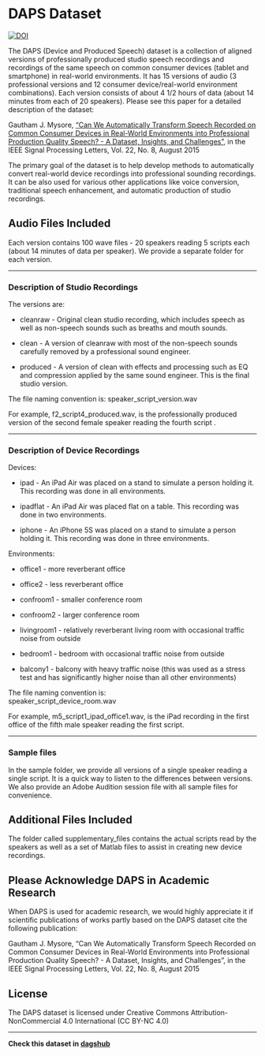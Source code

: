 # DAPS Dataset


[![DOI](https://zenodo.org/badge/DOI/10.5281/zenodo.4660670.svg)](https://doi.org/10.5281/zenodo.4660670)


The DAPS (Device and Produced Speech) dataset is a collection of aligned versions of professionally produced studio speech recordings and recordings of the same speech on common consumer devices (tablet and smartphone) in real-world environments. It has 15 versions of audio (3 professional versions and 12 consumer device/real-world environment combinations). Each version consists of about 4 1/2 hours of data (about 14 minutes from each of 20 speakers). Please see this paper for a detailed description of the dataset:

Gautham J. Mysore, [“Can We Automatically Transform Speech Recorded on Common Consumer Devices in Real-World Environments into Professional Production Quality Speech? - A Dataset, Insights, and Challenges”](https://ieeexplore.ieee.org/document/6981922), in the IEEE Signal Processing Letters, Vol. 22, No. 8, August 2015

The primary goal of the dataset is to help develop methods to automatically convert real-world device recordings into professional sounding recordings. It can be also used for various other applications like voice conversion, traditional speech enhancement, and automatic production of studio recordings.

Audio Files Included
--------------------

Each version contains 100 wave files - 20 speakers reading 5 scripts each (about 14 minutes of data per speaker). We provide a separate folder for each version.

-----

### Description of Studio Recordings 

The versions are:

- cleanraw - Original clean studio recording, which includes speech as well as non-speech sounds such as breaths and mouth sounds.

- clean - A version of cleanraw with most of the non-speech sounds carefully removed by a professional sound engineer.

- produced - A version of clean with effects and processing such as EQ and compression applied by the same sound engineer. This is the final studio version.

The file naming convention is:
speaker_script_version.wav

For example, f2_script4_produced.wav, is the professionally produced version of the second female speaker reading the fourth script .


-----

### Description of Device Recordings  

Devices:
  
- ipad - An iPad Air was placed on a stand to simulate a person holding it. This recording was done in all environments.

- ipadflat - An iPad Air was placed flat on a table. This recording was done in two environments.

- iphone - An iPhone 5S was placed on a stand to simulate a person holding it. This recording was done in three environments.

Environments:  

- office1 - more reverberant office

- office2 - less reverberant office

- confroom1 - smaller conference room

- confroom2 - larger conference room

- livingroom1 - relatively reverberant living room with occasional traffic noise from outside

- bedroom1 - bedroom with occasional traffic noise from outside

- balcony1 - balcony with heavy traffic noise (this was used as a stress test and has significantly higher noise than all other environments)


The file naming convention is:  
speaker_script_device_room.wav

For example, m5_script1_ipad_office1.wav, is the iPad recording in the first office of the fifth male speaker reading the first script.

-----

### Sample files 

In the sample folder, we provide all versions of a single speaker reading a single script. It is a quick way to listen to the differences between versions. We also provide an Adobe Audition session file with all sample files for convenience.



Additional Files Included
------------------------

The folder called supplementary_files contains the actual scripts read by the speakers as well as a set of Matlab files to assist in creating new device recordings.



Please Acknowledge DAPS in Academic Research
----------------------------------------------------

When DAPS is used for academic research, we would highly appreciate it if scientific publications of works partly based on the DAPS dataset cite the following publication:

Gautham J. Mysore, “Can We Automatically Transform Speech Recorded on Common Consumer Devices in Real-World Environments into Professional Production Quality Speech? - A Dataset, Insights, and Challenges”, in the IEEE Signal Processing Letters, Vol. 22, No. 8, August 2015



License
----------------------------------------------------

The DAPS dataset is licensed under Creative Commons Attribution-NonCommercial 4.0 International (CC BY-NC 4.0)

----------------------------------------------------

**Check this dataset in [dagshub](https://dagshub.com/kinkusuma/daps-dataset)**
